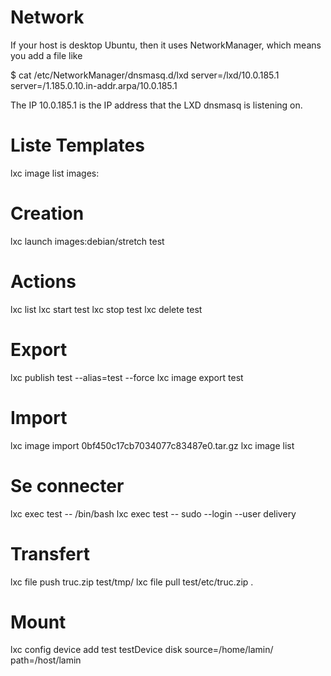 # Network

If your host is desktop Ubuntu, then it uses NetworkManager, which means you add a file like

$ cat /etc/NetworkManager/dnsmasq.d/lxd
server=/lxd/10.0.185.1
server=/1.185.0.10.in-addr.arpa/10.0.185.1

The IP 10.0.185.1 is the IP address that the LXD dnsmasq is listening on.

# Liste Templates

lxc image list images:

# Creation

lxc launch images:debian/stretch test

# Actions

lxc list
lxc start test
lxc stop test
lxc delete test

# Export

lxc publish test --alias=test --force
lxc image export test

# Import

lxc image import 0bf450c17cb7034077c83487e0.tar.gz
lxc image list

# Se connecter

lxc exec test -- /bin/bash
lxc exec test -- sudo --login --user delivery

# Transfert

lxc file push truc.zip test/tmp/
lxc file pull test/etc/truc.zip .

# Mount

lxc config device add test testDevice disk source=/home/lamin/ path=/host/lamin 

